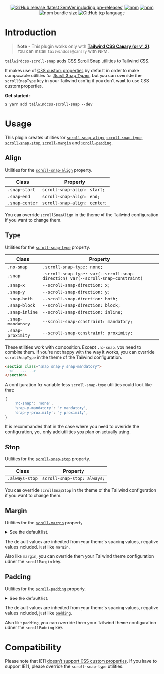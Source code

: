 <p align="center">
  <a href="https://github.com/hawezo/tailwindcss-scroll-snap/releases" target="_blank"><img alt="GitHub release (latest SemVer including pre-releases)" src="https://img.shields.io/github/v/release/hawezo/tailwindcss-scroll-snap?include_prereleases&style=flat-square"></a>
  <a href="https://npmjs.com/package/tailwindcss-scroll-snap" target="_blank"><img alt="npm" src="https://img.shields.io/npm/v/tailwindcss-scroll-snap?style=flat-square"></a>
  <a href="https://npmjs.com/package/tailwindcss-scroll-snap" target="_blank"><img alt="npm" src="https://img.shields.io/npm/dt/tailwindcss-scroll-snap?style=flat-square"></a>
  <img alt="npm bundle size" src="https://img.shields.io/bundlephobia/minzip/tailwindcss-scroll-snap?style=flat-square">
  <img alt="GitHub top language" src="https://img.shields.io/github/languages/top/hawezo/tailwindcss-scroll-snap?style=flat-square">
</p>

# Introduction

> **Note** - This plugin works only with [**Tailwind CSS Canary (or v1.2)**](https://github.com/tailwindcss/tailwindcss/tree/v1.2.0-canary.2). You can install `tailwindcss@canary` with NPM.

`tailwindcss-scroll-snap` adds [CSS Scroll Snap](https://css-tricks.com/practical-css-scroll-snapping/) utilities to Tailwind CSS.

It makes use of [CSS custom properties](https://developer.mozilla.org/en-US/docs/Web/CSS/--*) by default in order to make composable utilities for [Scroll Snap Types](https://developer.mozilla.org/fr/docs/Web/CSS/scroll-snap-type), but you can override the `scrollSnapType` key in your Tailwind config if you don't want to use CSS custom properties.

**Get started:**

```console
$ yarn add tailwindcss-scroll-snap --dev
```

# Usage

This plugin creates utilities for [`scroll-snap-align`](#align), [`scroll-snap-type`](#Type), [`scroll-snap-stop`](#Stop), [`scroll-margin`](#margin) and [`scroll-padding`](#Padding).

## Align

Utilities for the [`scroll-snap-align`](https://developer.mozilla.org/fr/docs/Web/CSS/scroll-snap-align) property.

| Class          | Property                     |
| -------------- | ---------------------------- |
| `.snap-start`  | `scroll-snap-align: start;`  |
| `.snap-end`    | `scroll-snap-align: end;`    |
| `.snap-center` | `scroll-snap-align: center;` |

You can override `scrollSnapAlign` in the theme of the Tailwind configuration if you want to change them.

## Type

Utilities for the [`scroll-snap-type`](https://developer.mozilla.org/fr/docs/Web/CSS/scroll-snap-type) property.

| Class             | Property                                                                        |
| ----------------- | ------------------------------------------------------------------------------- |
| `.no-snap`        | `.scroll-snap-type: none;`                                                      |
| `.snap`           | `.scroll-snap-type: var(--scroll-snap-direction) var(--scroll-snap-constraint)` |
| `.snap-x`         | `--scroll-snap-direction: x;`                                                   |
| `.snap-y`         | `--scroll-snap-direction: y;`                                                   |
| `.snap-both`      | `--scroll-snap-direction: both;`                                                |
| `.snap-block`     | `--scroll-snap-direction: block;`                                               |
| `.snap-inline`    | `--scroll-snap-direction: inline;`                                              |
| `.snap-mandatory` | `--scroll-snap-constraint: mandatory;`                                          |
| `.snap-proximity` | `--scroll-snap-constraint: proximity;`                                          |

These utilities work with composition. Except `.no-snap`, you need to combine them. If you're not happy with the way it works, you can override `scrollSnapType` in the theme of the Tailwind configuration.

```html
<section class="snap snap-y snap-mandatory">
  <!-- ... -->
</section>
``` 

A configuration for variable-less `scroll-snap-type` utilities could look like that: 

```js
{
    'no-snap': 'none',
    'snap-y-mandatory': 'y mandatory',
    'snap-y-proximity': 'y proximity',
}
``` 

It is recommanded that in the case where you need to override the configuration, you only add utilities you plan on actually using.

## Stop

Utilities for the [`scroll-snap-stop`](https://developer.mozilla.org/fr/docs/Web/CSS/scroll-snap-stop) property.

| Class          | Property                    |
| -------------- | --------------------------- |
| `.always-stop` | `scroll-snap-stop: always;` |

You can override `scrollSnapStop` in the theme of the Tailwind configuration if you want to change them.

## Margin

Utilities for the [`scroll-margin`](https://developer.mozilla.org/fr/docs/Web/CSS/scroll-margin) property.

<details>
<summary>See the default list.</summary>
<table>
  <thead>
    <tr>
      <th>Class</th>
      <th>Property</th>
    </tr>
  </thead>
  <tbody>
    <tr>
      <td><code>.snap-m-0</code></td>
      <td><code>scroll-margin: 0;</code></td>
    </tr>
    <tr>
      <td><code>.snap-m-1</code></td>
      <td><code>scroll-margin: 0.25rem;</code></td>
    </tr>
    <tr>
      <td><code>.snap-m-2</code></td>
      <td><code>scroll-margin: 0.5rem;</code></td>
    </tr>
    <tr>
      <td><code>.snap-m-3</code></td>
      <td><code>scroll-margin: 0.75rem;</code></td>
    </tr>
    <tr>
      <td><code>.snap-m-4</code></td>
      <td><code>scroll-margin: 1rem;</code></td>
    </tr>
    <tr>
      <td><code>.snap-m-5</code></td>
      <td><code>scroll-margin: 1.25rem;</code></td>
    </tr>
    <tr>
      <td><code>.snap-m-6</code></td>
      <td><code>scroll-margin: 1.5rem;</code></td>
    </tr>
    <tr>
      <td><code>.snap-m-8</code></td>
      <td><code>scroll-margin: 2rem;</code></td>
    </tr>
    <tr>
      <td><code>.snap-m-10</code></td>
      <td><code>scroll-margin: 2.5rem;</code></td>
    </tr>
    <tr>
      <td><code>.snap-m-12</code></td>
      <td><code>scroll-margin: 3rem;</code></td>
    </tr>
    <tr>
      <td><code>.snap-m-16</code></td>
      <td><code>scroll-margin: 4rem;</code></td>
    </tr>
    <tr>
      <td><code>.snap-m-20</code></td>
      <td><code>scroll-margin: 5rem;</code></td>
    </tr>
    <tr>
      <td><code>.snap-m-24</code></td>
      <td><code>scroll-margin: 6rem;</code></td>
    </tr>
    <tr>
      <td><code>.snap-m-32</code></td>
      <td><code>scroll-margin: 8rem;</code></td>
    </tr>
    <tr>
      <td><code>.snap-m-40</code></td>
      <td><code>scroll-margin: 10rem;</code></td>
    </tr>
    <tr>
      <td><code>.snap-m-48</code></td>
      <td><code>scroll-margin: 12rem;</code></td>
    </tr>
    <tr>
      <td><code>.snap-m-56</code></td>
      <td><code>scroll-margin: 14rem;</code></td>
    </tr>
    <tr>
      <td><code>.snap-m-64</code></td>
      <td><code>scroll-margin: 16rem;</code></td>
    </tr>
    <tr>
      <td><code>.snap-m-auto</code></td>
      <td><code>scroll-margin: auto;</code></td>
    </tr>
    <tr>
      <td><code>.snap-m-px</code></td>
      <td><code>scroll-margin: 1px;</code></td>
    </tr>
    <tr>
      <td><code>.-snap-m-1</code></td>
      <td><code>scroll-margin: -0.25rem;</code></td>
    </tr>
    <tr>
      <td><code>.-snap-m-2</code></td>
      <td><code>scroll-margin: -0.5rem;</code></td>
    </tr>
    <tr>
      <td><code>.-snap-m-3</code></td>
      <td><code>scroll-margin: -0.75rem;</code></td>
    </tr>
    <tr>
      <td><code>.-snap-m-4</code></td>
      <td><code>scroll-margin: -1rem;</code></td>
    </tr>
    <tr>
      <td><code>.-snap-m-5</code></td>
      <td><code>scroll-margin: -1.25rem;</code></td>
    </tr>
    <tr>
      <td><code>.-snap-m-6</code></td>
      <td><code>scroll-margin: -1.5rem;</code></td>
    </tr>
    <tr>
      <td><code>.-snap-m-8</code></td>
      <td><code>scroll-margin: -2rem;</code></td>
    </tr>
    <tr>
      <td><code>.-snap-m-10</code></td>
      <td><code>scroll-margin: -2.5rem;</code></td>
    </tr>
    <tr>
      <td><code>.-snap-m-12</code></td>
      <td><code>scroll-margin: -3rem;</code></td>
    </tr>
    <tr>
      <td><code>.-snap-m-16</code></td>
      <td><code>scroll-margin: -4rem;</code></td>
    </tr>
    <tr>
      <td><code>.-snap-m-20</code></td>
      <td><code>scroll-margin: -5rem;</code></td>
    </tr>
    <tr>
      <td><code>.-snap-m-24</code></td>
      <td><code>scroll-margin: -6rem;</code></td>
    </tr>
    <tr>
      <td><code>.-snap-m-32</code></td>
      <td><code>scroll-margin: -8rem;</code></td>
    </tr>
    <tr>
      <td><code>.-snap-m-40</code></td>
      <td><code>scroll-margin: -10rem;</code></td>
    </tr>
    <tr>
      <td><code>.-snap-m-48</code></td>
      <td><code>scroll-margin: -12rem;</code></td>
    </tr>
    <tr>
      <td><code>.-snap-m-56</code></td>
      <td><code>scroll-margin: -14rem;</code></td>
    </tr>
    <tr>
      <td><code>.-snap-m-64</code></td>
      <td><code>scroll-margin: -16rem;</code></td>
    </tr>
    <tr>
      <td><code>.-snap-m-px</code></td>
      <td><code>scroll-margin: -1px;</code></td>
    </tr>
    <tr>
      <td><code>.snap-my-0</code></td>
      <td><code>scroll-margin-top: 0; scroll-margin-bottom: 0;</code></td>
    </tr>
    <tr>
      <td><code>.snap-mx-0</code></td>
      <td><code>scroll-margin-left: 0; scroll-margin-right: 0;</code></td>
    </tr>
    <tr>
      <td><code>.snap-my-1</code></td>
      <td><code>scroll-margin-top: 0.25rem; scroll-margin-bottom: 0.25rem;</code></td>
    </tr>
    <tr>
      <td><code>.snap-mx-1</code></td>
      <td><code>scroll-margin-left: 0.25rem; scroll-margin-right: 0.25rem;</code></td>
    </tr>
    <tr>
      <td><code>.snap-my-2</code></td>
      <td><code>scroll-margin-top: 0.5rem; scroll-margin-bottom: 0.5rem;</code></td>
    </tr>
    <tr>
      <td><code>.snap-mx-2</code></td>
      <td><code>scroll-margin-left: 0.5rem; scroll-margin-right: 0.5rem;</code></td>
    </tr>
    <tr>
      <td><code>.snap-my-3</code></td>
      <td><code>scroll-margin-top: 0.75rem; scroll-margin-bottom: 0.75rem;</code></td>
    </tr>
    <tr>
      <td><code>.snap-mx-3</code></td>
      <td><code>scroll-margin-left: 0.75rem; scroll-margin-right: 0.75rem;</code></td>
    </tr>
    <tr>
      <td><code>.snap-my-4</code></td>
      <td><code>scroll-margin-top: 1rem; scroll-margin-bottom: 1rem;</code></td>
    </tr>
    <tr>
      <td><code>.snap-mx-4</code></td>
      <td><code>scroll-margin-left: 1rem; scroll-margin-right: 1rem;</code></td>
    </tr>
    <tr>
      <td><code>.snap-my-5</code></td>
      <td><code>scroll-margin-top: 1.25rem; scroll-margin-bottom: 1.25rem;</code></td>
    </tr>
    <tr>
      <td><code>.snap-mx-5</code></td>
      <td><code>scroll-margin-left: 1.25rem; scroll-margin-right: 1.25rem;</code></td>
    </tr>
    <tr>
      <td><code>.snap-my-6</code></td>
      <td><code>scroll-margin-top: 1.5rem; scroll-margin-bottom: 1.5rem;</code></td>
    </tr>
    <tr>
      <td><code>.snap-mx-6</code></td>
      <td><code>scroll-margin-left: 1.5rem; scroll-margin-right: 1.5rem;</code></td>
    </tr>
    <tr>
      <td><code>.snap-my-8</code></td>
      <td><code>scroll-margin-top: 2rem; scroll-margin-bottom: 2rem;</code></td>
    </tr>
    <tr>
      <td><code>.snap-mx-8</code></td>
      <td><code>scroll-margin-left: 2rem; scroll-margin-right: 2rem;</code></td>
    </tr>
    <tr>
      <td><code>.snap-my-10</code></td>
      <td><code>scroll-margin-top: 2.5rem; scroll-margin-bottom: 2.5rem;</code></td>
    </tr>
    <tr>
      <td><code>.snap-mx-10</code></td>
      <td><code>scroll-margin-left: 2.5rem; scroll-margin-right: 2.5rem;</code></td>
    </tr>
    <tr>
      <td><code>.snap-my-12</code></td>
      <td><code>scroll-margin-top: 3rem; scroll-margin-bottom: 3rem;</code></td>
    </tr>
    <tr>
      <td><code>.snap-mx-12</code></td>
      <td><code>scroll-margin-left: 3rem; scroll-margin-right: 3rem;</code></td>
    </tr>
    <tr>
      <td><code>.snap-my-16</code></td>
      <td><code>scroll-margin-top: 4rem; scroll-margin-bottom: 4rem;</code></td>
    </tr>
    <tr>
      <td><code>.snap-mx-16</code></td>
      <td><code>scroll-margin-left: 4rem; scroll-margin-right: 4rem;</code></td>
    </tr>
    <tr>
      <td><code>.snap-my-20</code></td>
      <td><code>scroll-margin-top: 5rem; scroll-margin-bottom: 5rem;</code></td>
    </tr>
    <tr>
      <td><code>.snap-mx-20</code></td>
      <td><code>scroll-margin-left: 5rem; scroll-margin-right: 5rem;</code></td>
    </tr>
    <tr>
      <td><code>.snap-my-24</code></td>
      <td><code>scroll-margin-top: 6rem; scroll-margin-bottom: 6rem;</code></td>
    </tr>
    <tr>
      <td><code>.snap-mx-24</code></td>
      <td><code>scroll-margin-left: 6rem; scroll-margin-right: 6rem;</code></td>
    </tr>
    <tr>
      <td><code>.snap-my-32</code></td>
      <td><code>scroll-margin-top: 8rem; scroll-margin-bottom: 8rem;</code></td>
    </tr>
    <tr>
      <td><code>.snap-mx-32</code></td>
      <td><code>scroll-margin-left: 8rem; scroll-margin-right: 8rem;</code></td>
    </tr>
    <tr>
      <td><code>.snap-my-40</code></td>
      <td><code>scroll-margin-top: 10rem; scroll-margin-bottom: 10rem;</code></td>
    </tr>
    <tr>
      <td><code>.snap-mx-40</code></td>
      <td><code>scroll-margin-left: 10rem; scroll-margin-right: 10rem;</code></td>
    </tr>
    <tr>
      <td><code>.snap-my-48</code></td>
      <td><code>scroll-margin-top: 12rem; scroll-margin-bottom: 12rem;</code></td>
    </tr>
    <tr>
      <td><code>.snap-mx-48</code></td>
      <td><code>scroll-margin-left: 12rem; scroll-margin-right: 12rem;</code></td>
    </tr>
    <tr>
      <td><code>.snap-my-56</code></td>
      <td><code>scroll-margin-top: 14rem; scroll-margin-bottom: 14rem;</code></td>
    </tr>
    <tr>
      <td><code>.snap-mx-56</code></td>
      <td><code>scroll-margin-left: 14rem; scroll-margin-right: 14rem;</code></td>
    </tr>
    <tr>
      <td><code>.snap-my-64</code></td>
      <td><code>scroll-margin-top: 16rem; scroll-margin-bottom: 16rem;</code></td>
    </tr>
    <tr>
      <td><code>.snap-mx-64</code></td>
      <td><code>scroll-margin-left: 16rem; scroll-margin-right: 16rem;</code></td>
    </tr>
    <tr>
      <td><code>.snap-my-auto</code></td>
      <td><code>scroll-margin-top: auto; scroll-margin-bottom: auto;</code></td>
    </tr>
    <tr>
      <td><code>.snap-mx-auto</code></td>
      <td><code>scroll-margin-left: auto; scroll-margin-right: auto;</code></td>
    </tr>
    <tr>
      <td><code>.snap-my-px</code></td>
      <td><code>scroll-margin-top: 1px; scroll-margin-bottom: 1px;</code></td>
    </tr>
    <tr>
      <td><code>.snap-mx-px</code></td>
      <td><code>scroll-margin-left: 1px; scroll-margin-right: 1px;</code></td>
    </tr>
    <tr>
      <td><code>.-snap-my-1</code></td>
      <td><code>scroll-margin-top: -0.25rem; scroll-margin-bottom: -0.25rem;</code></td>
    </tr>
    <tr>
      <td><code>.-snap-mx-1</code></td>
      <td><code>scroll-margin-left: -0.25rem; scroll-margin-right: -0.25rem;</code></td>
    </tr>
    <tr>
      <td><code>.-snap-my-2</code></td>
      <td><code>scroll-margin-top: -0.5rem; scroll-margin-bottom: -0.5rem;</code></td>
    </tr>
    <tr>
      <td><code>.-snap-mx-2</code></td>
      <td><code>scroll-margin-left: -0.5rem; scroll-margin-right: -0.5rem;</code></td>
    </tr>
    <tr>
      <td><code>.-snap-my-3</code></td>
      <td><code>scroll-margin-top: -0.75rem; scroll-margin-bottom: -0.75rem;</code></td>
    </tr>
    <tr>
      <td><code>.-snap-mx-3</code></td>
      <td><code>scroll-margin-left: -0.75rem; scroll-margin-right: -0.75rem;</code></td>
    </tr>
    <tr>
      <td><code>.-snap-my-4</code></td>
      <td><code>scroll-margin-top: -1rem; scroll-margin-bottom: -1rem;</code></td>
    </tr>
    <tr>
      <td><code>.-snap-mx-4</code></td>
      <td><code>scroll-margin-left: -1rem; scroll-margin-right: -1rem;</code></td>
    </tr>
    <tr>
      <td><code>.-snap-my-5</code></td>
      <td><code>scroll-margin-top: -1.25rem; scroll-margin-bottom: -1.25rem;</code></td>
    </tr>
    <tr>
      <td><code>.-snap-mx-5</code></td>
      <td><code>scroll-margin-left: -1.25rem; scroll-margin-right: -1.25rem;</code></td>
    </tr>
    <tr>
      <td><code>.-snap-my-6</code></td>
      <td><code>scroll-margin-top: -1.5rem; scroll-margin-bottom: -1.5rem;</code></td>
    </tr>
    <tr>
      <td><code>.-snap-mx-6</code></td>
      <td><code>scroll-margin-left: -1.5rem; scroll-margin-right: -1.5rem;</code></td>
    </tr>
    <tr>
      <td><code>.-snap-my-8</code></td>
      <td><code>scroll-margin-top: -2rem; scroll-margin-bottom: -2rem;</code></td>
    </tr>
    <tr>
      <td><code>.-snap-mx-8</code></td>
      <td><code>scroll-margin-left: -2rem; scroll-margin-right: -2rem;</code></td>
    </tr>
    <tr>
      <td><code>.-snap-my-10</code></td>
      <td><code>scroll-margin-top: -2.5rem; scroll-margin-bottom: -2.5rem;</code></td>
    </tr>
    <tr>
      <td><code>.-snap-mx-10</code></td>
      <td><code>scroll-margin-left: -2.5rem; scroll-margin-right: -2.5rem;</code></td>
    </tr>
    <tr>
      <td><code>.-snap-my-12</code></td>
      <td><code>scroll-margin-top: -3rem; scroll-margin-bottom: -3rem;</code></td>
    </tr>
    <tr>
      <td><code>.-snap-mx-12</code></td>
      <td><code>scroll-margin-left: -3rem; scroll-margin-right: -3rem;</code></td>
    </tr>
    <tr>
      <td><code>.-snap-my-16</code></td>
      <td><code>scroll-margin-top: -4rem; scroll-margin-bottom: -4rem;</code></td>
    </tr>
    <tr>
      <td><code>.-snap-mx-16</code></td>
      <td><code>scroll-margin-left: -4rem; scroll-margin-right: -4rem;</code></td>
    </tr>
    <tr>
      <td><code>.-snap-my-20</code></td>
      <td><code>scroll-margin-top: -5rem; scroll-margin-bottom: -5rem;</code></td>
    </tr>
    <tr>
      <td><code>.-snap-mx-20</code></td>
      <td><code>scroll-margin-left: -5rem; scroll-margin-right: -5rem;</code></td>
    </tr>
    <tr>
      <td><code>.-snap-my-24</code></td>
      <td><code>scroll-margin-top: -6rem; scroll-margin-bottom: -6rem;</code></td>
    </tr>
    <tr>
      <td><code>.-snap-mx-24</code></td>
      <td><code>scroll-margin-left: -6rem; scroll-margin-right: -6rem;</code></td>
    </tr>
    <tr>
      <td><code>.-snap-my-32</code></td>
      <td><code>scroll-margin-top: -8rem; scroll-margin-bottom: -8rem;</code></td>
    </tr>
    <tr>
      <td><code>.-snap-mx-32</code></td>
      <td><code>scroll-margin-left: -8rem; scroll-margin-right: -8rem;</code></td>
    </tr>
    <tr>
      <td><code>.-snap-my-40</code></td>
      <td><code>scroll-margin-top: -10rem; scroll-margin-bottom: -10rem;</code></td>
    </tr>
    <tr>
      <td><code>.-snap-mx-40</code></td>
      <td><code>scroll-margin-left: -10rem; scroll-margin-right: -10rem;</code></td>
    </tr>
    <tr>
      <td><code>.-snap-my-48</code></td>
      <td><code>scroll-margin-top: -12rem; scroll-margin-bottom: -12rem;</code></td>
    </tr>
    <tr>
      <td><code>.-snap-mx-48</code></td>
      <td><code>scroll-margin-left: -12rem; scroll-margin-right: -12rem;</code></td>
    </tr>
    <tr>
      <td><code>.-snap-my-56</code></td>
      <td><code>scroll-margin-top: -14rem; scroll-margin-bottom: -14rem;</code></td>
    </tr>
    <tr>
      <td><code>.-snap-mx-56</code></td>
      <td><code>scroll-margin-left: -14rem; scroll-margin-right: -14rem;</code></td>
    </tr>
    <tr>
      <td><code>.-snap-my-64</code></td>
      <td><code>scroll-margin-top: -16rem; scroll-margin-bottom: -16rem;</code></td>
    </tr>
    <tr>
      <td><code>.-snap-mx-64</code></td>
      <td><code>scroll-margin-left: -16rem; scroll-margin-right: -16rem;</code></td>
    </tr>
    <tr>
      <td><code>.-snap-my-px</code></td>
      <td><code>scroll-margin-top: -1px; scroll-margin-bottom: -1px;</code></td>
    </tr>
    <tr>
      <td><code>.-snap-mx-px</code></td>
      <td><code>scroll-margin-left: -1px; scroll-margin-right: -1px;</code></td>
    </tr>
    <tr>
      <td><code>.snap-mt-0</code></td>
      <td><code>scroll-margin-top: 0;</code></td>
    </tr>
    <tr>
      <td><code>.snap-mr-0</code></td>
      <td><code>scroll-margin-right: 0;</code></td>
    </tr>
    <tr>
      <td><code>.snap-mb-0</code></td>
      <td><code>scroll-margin-bottom: 0;</code></td>
    </tr>
    <tr>
      <td><code>.snap-ml-0</code></td>
      <td><code>scroll-margin-left: 0;</code></td>
    </tr>
    <tr>
      <td><code>.snap-mt-1</code></td>
      <td><code>scroll-margin-top: 0.25rem;</code></td>
    </tr>
    <tr>
      <td><code>.snap-mr-1</code></td>
      <td><code>scroll-margin-right: 0.25rem;</code></td>
    </tr>
    <tr>
      <td><code>.snap-mb-1</code></td>
      <td><code>scroll-margin-bottom: 0.25rem;</code></td>
    </tr>
    <tr>
      <td><code>.snap-ml-1</code></td>
      <td><code>scroll-margin-left: 0.25rem;</code></td>
    </tr>
    <tr>
      <td><code>.snap-mt-2</code></td>
      <td><code>scroll-margin-top: 0.5rem;</code></td>
    </tr>
    <tr>
      <td><code>.snap-mr-2</code></td>
      <td><code>scroll-margin-right: 0.5rem;</code></td>
    </tr>
    <tr>
      <td><code>.snap-mb-2</code></td>
      <td><code>scroll-margin-bottom: 0.5rem;</code></td>
    </tr>
    <tr>
      <td><code>.snap-ml-2</code></td>
      <td><code>scroll-margin-left: 0.5rem;</code></td>
    </tr>
    <tr>
      <td><code>.snap-mt-3</code></td>
      <td><code>scroll-margin-top: 0.75rem;</code></td>
    </tr>
    <tr>
      <td><code>.snap-mr-3</code></td>
      <td><code>scroll-margin-right: 0.75rem;</code></td>
    </tr>
    <tr>
      <td><code>.snap-mb-3</code></td>
      <td><code>scroll-margin-bottom: 0.75rem;</code></td>
    </tr>
    <tr>
      <td><code>.snap-ml-3</code></td>
      <td><code>scroll-margin-left: 0.75rem;</code></td>
    </tr>
    <tr>
      <td><code>.snap-mt-4</code></td>
      <td><code>scroll-margin-top: 1rem;</code></td>
    </tr>
    <tr>
      <td><code>.snap-mr-4</code></td>
      <td><code>scroll-margin-right: 1rem;</code></td>
    </tr>
    <tr>
      <td><code>.snap-mb-4</code></td>
      <td><code>scroll-margin-bottom: 1rem;</code></td>
    </tr>
    <tr>
      <td><code>.snap-ml-4</code></td>
      <td><code>scroll-margin-left: 1rem;</code></td>
    </tr>
    <tr>
      <td><code>.snap-mt-5</code></td>
      <td><code>scroll-margin-top: 1.25rem;</code></td>
    </tr>
    <tr>
      <td><code>.snap-mr-5</code></td>
      <td><code>scroll-margin-right: 1.25rem;</code></td>
    </tr>
    <tr>
      <td><code>.snap-mb-5</code></td>
      <td><code>scroll-margin-bottom: 1.25rem;</code></td>
    </tr>
    <tr>
      <td><code>.snap-ml-5</code></td>
      <td><code>scroll-margin-left: 1.25rem;</code></td>
    </tr>
    <tr>
      <td><code>.snap-mt-6</code></td>
      <td><code>scroll-margin-top: 1.5rem;</code></td>
    </tr>
    <tr>
      <td><code>.snap-mr-6</code></td>
      <td><code>scroll-margin-right: 1.5rem;</code></td>
    </tr>
    <tr>
      <td><code>.snap-mb-6</code></td>
      <td><code>scroll-margin-bottom: 1.5rem;</code></td>
    </tr>
    <tr>
      <td><code>.snap-ml-6</code></td>
      <td><code>scroll-margin-left: 1.5rem;</code></td>
    </tr>
    <tr>
      <td><code>.snap-mt-8</code></td>
      <td><code>scroll-margin-top: 2rem;</code></td>
    </tr>
    <tr>
      <td><code>.snap-mr-8</code></td>
      <td><code>scroll-margin-right: 2rem;</code></td>
    </tr>
    <tr>
      <td><code>.snap-mb-8</code></td>
      <td><code>scroll-margin-bottom: 2rem;</code></td>
    </tr>
    <tr>
      <td><code>.snap-ml-8</code></td>
      <td><code>scroll-margin-left: 2rem;</code></td>
    </tr>
    <tr>
      <td><code>.snap-mt-10</code></td>
      <td><code>scroll-margin-top: 2.5rem;</code></td>
    </tr>
    <tr>
      <td><code>.snap-mr-10</code></td>
      <td><code>scroll-margin-right: 2.5rem;</code></td>
    </tr>
    <tr>
      <td><code>.snap-mb-10</code></td>
      <td><code>scroll-margin-bottom: 2.5rem;</code></td>
    </tr>
    <tr>
      <td><code>.snap-ml-10</code></td>
      <td><code>scroll-margin-left: 2.5rem;</code></td>
    </tr>
    <tr>
      <td><code>.snap-mt-12</code></td>
      <td><code>scroll-margin-top: 3rem;</code></td>
    </tr>
    <tr>
      <td><code>.snap-mr-12</code></td>
      <td><code>scroll-margin-right: 3rem;</code></td>
    </tr>
    <tr>
      <td><code>.snap-mb-12</code></td>
      <td><code>scroll-margin-bottom: 3rem;</code></td>
    </tr>
    <tr>
      <td><code>.snap-ml-12</code></td>
      <td><code>scroll-margin-left: 3rem;</code></td>
    </tr>
    <tr>
      <td><code>.snap-mt-16</code></td>
      <td><code>scroll-margin-top: 4rem;</code></td>
    </tr>
    <tr>
      <td><code>.snap-mr-16</code></td>
      <td><code>scroll-margin-right: 4rem;</code></td>
    </tr>
    <tr>
      <td><code>.snap-mb-16</code></td>
      <td><code>scroll-margin-bottom: 4rem;</code></td>
    </tr>
    <tr>
      <td><code>.snap-ml-16</code></td>
      <td><code>scroll-margin-left: 4rem;</code></td>
    </tr>
    <tr>
      <td><code>.snap-mt-20</code></td>
      <td><code>scroll-margin-top: 5rem;</code></td>
    </tr>
    <tr>
      <td><code>.snap-mr-20</code></td>
      <td><code>scroll-margin-right: 5rem;</code></td>
    </tr>
    <tr>
      <td><code>.snap-mb-20</code></td>
      <td><code>scroll-margin-bottom: 5rem;</code></td>
    </tr>
    <tr>
      <td><code>.snap-ml-20</code></td>
      <td><code>scroll-margin-left: 5rem;</code></td>
    </tr>
    <tr>
      <td><code>.snap-mt-24</code></td>
      <td><code>scroll-margin-top: 6rem;</code></td>
    </tr>
    <tr>
      <td><code>.snap-mr-24</code></td>
      <td><code>scroll-margin-right: 6rem;</code></td>
    </tr>
    <tr>
      <td><code>.snap-mb-24</code></td>
      <td><code>scroll-margin-bottom: 6rem;</code></td>
    </tr>
    <tr>
      <td><code>.snap-ml-24</code></td>
      <td><code>scroll-margin-left: 6rem;</code></td>
    </tr>
    <tr>
      <td><code>.snap-mt-32</code></td>
      <td><code>scroll-margin-top: 8rem;</code></td>
    </tr>
    <tr>
      <td><code>.snap-mr-32</code></td>
      <td><code>scroll-margin-right: 8rem;</code></td>
    </tr>
    <tr>
      <td><code>.snap-mb-32</code></td>
      <td><code>scroll-margin-bottom: 8rem;</code></td>
    </tr>
    <tr>
      <td><code>.snap-ml-32</code></td>
      <td><code>scroll-margin-left: 8rem;</code></td>
    </tr>
    <tr>
      <td><code>.snap-mt-40</code></td>
      <td><code>scroll-margin-top: 10rem;</code></td>
    </tr>
    <tr>
      <td><code>.snap-mr-40</code></td>
      <td><code>scroll-margin-right: 10rem;</code></td>
    </tr>
    <tr>
      <td><code>.snap-mb-40</code></td>
      <td><code>scroll-margin-bottom: 10rem;</code></td>
    </tr>
    <tr>
      <td><code>.snap-ml-40</code></td>
      <td><code>scroll-margin-left: 10rem;</code></td>
    </tr>
    <tr>
      <td><code>.snap-mt-48</code></td>
      <td><code>scroll-margin-top: 12rem;</code></td>
    </tr>
    <tr>
      <td><code>.snap-mr-48</code></td>
      <td><code>scroll-margin-right: 12rem;</code></td>
    </tr>
    <tr>
      <td><code>.snap-mb-48</code></td>
      <td><code>scroll-margin-bottom: 12rem;</code></td>
    </tr>
    <tr>
      <td><code>.snap-ml-48</code></td>
      <td><code>scroll-margin-left: 12rem;</code></td>
    </tr>
    <tr>
      <td><code>.snap-mt-56</code></td>
      <td><code>scroll-margin-top: 14rem;</code></td>
    </tr>
    <tr>
      <td><code>.snap-mr-56</code></td>
      <td><code>scroll-margin-right: 14rem;</code></td>
    </tr>
    <tr>
      <td><code>.snap-mb-56</code></td>
      <td><code>scroll-margin-bottom: 14rem;</code></td>
    </tr>
    <tr>
      <td><code>.snap-ml-56</code></td>
      <td><code>scroll-margin-left: 14rem;</code></td>
    </tr>
    <tr>
      <td><code>.snap-mt-64</code></td>
      <td><code>scroll-margin-top: 16rem;</code></td>
    </tr>
    <tr>
      <td><code>.snap-mr-64</code></td>
      <td><code>scroll-margin-right: 16rem;</code></td>
    </tr>
    <tr>
      <td><code>.snap-mb-64</code></td>
      <td><code>scroll-margin-bottom: 16rem;</code></td>
    </tr>
    <tr>
      <td><code>.snap-ml-64</code></td>
      <td><code>scroll-margin-left: 16rem;</code></td>
    </tr>
    <tr>
      <td><code>.snap-mt-auto</code></td>
      <td><code>scroll-margin-top: auto;</code></td>
    </tr>
    <tr>
      <td><code>.snap-mr-auto</code></td>
      <td><code>scroll-margin-right: auto;</code></td>
    </tr>
    <tr>
      <td><code>.snap-mb-auto</code></td>
      <td><code>scroll-margin-bottom: auto;</code></td>
    </tr>
    <tr>
      <td><code>.snap-ml-auto</code></td>
      <td><code>scroll-margin-left: auto;</code></td>
    </tr>
    <tr>
      <td><code>.snap-mt-px</code></td>
      <td><code>scroll-margin-top: 1px;</code></td>
    </tr>
    <tr>
      <td><code>.snap-mr-px</code></td>
      <td><code>scroll-margin-right: 1px;</code></td>
    </tr>
    <tr>
      <td><code>.snap-mb-px</code></td>
      <td><code>scroll-margin-bottom: 1px;</code></td>
    </tr>
    <tr>
      <td><code>.snap-ml-px</code></td>
      <td><code>scroll-margin-left: 1px;</code></td>
    </tr>
    <tr>
      <td><code>.-snap-mt-1</code></td>
      <td><code>scroll-margin-top: -0.25rem;</code></td>
    </tr>
    <tr>
      <td><code>.-snap-mr-1</code></td>
      <td><code>scroll-margin-right: -0.25rem;</code></td>
    </tr>
    <tr>
      <td><code>.-snap-mb-1</code></td>
      <td><code>scroll-margin-bottom: -0.25rem;</code></td>
    </tr>
    <tr>
      <td><code>.-snap-ml-1</code></td>
      <td><code>scroll-margin-left: -0.25rem;</code></td>
    </tr>
    <tr>
      <td><code>.-snap-mt-2</code></td>
      <td><code>scroll-margin-top: -0.5rem;</code></td>
    </tr>
    <tr>
      <td><code>.-snap-mr-2</code></td>
      <td><code>scroll-margin-right: -0.5rem;</code></td>
    </tr>
    <tr>
      <td><code>.-snap-mb-2</code></td>
      <td><code>scroll-margin-bottom: -0.5rem;</code></td>
    </tr>
    <tr>
      <td><code>.-snap-ml-2</code></td>
      <td><code>scroll-margin-left: -0.5rem;</code></td>
    </tr>
    <tr>
      <td><code>.-snap-mt-3</code></td>
      <td><code>scroll-margin-top: -0.75rem;</code></td>
    </tr>
    <tr>
      <td><code>.-snap-mr-3</code></td>
      <td><code>scroll-margin-right: -0.75rem;</code></td>
    </tr>
    <tr>
      <td><code>.-snap-mb-3</code></td>
      <td><code>scroll-margin-bottom: -0.75rem;</code></td>
    </tr>
    <tr>
      <td><code>.-snap-ml-3</code></td>
      <td><code>scroll-margin-left: -0.75rem;</code></td>
    </tr>
    <tr>
      <td><code>.-snap-mt-4</code></td>
      <td><code>scroll-margin-top: -1rem;</code></td>
    </tr>
    <tr>
      <td><code>.-snap-mr-4</code></td>
      <td><code>scroll-margin-right: -1rem;</code></td>
    </tr>
    <tr>
      <td><code>.-snap-mb-4</code></td>
      <td><code>scroll-margin-bottom: -1rem;</code></td>
    </tr>
    <tr>
      <td><code>.-snap-ml-4</code></td>
      <td><code>scroll-margin-left: -1rem;</code></td>
    </tr>
    <tr>
      <td><code>.-snap-mt-5</code></td>
      <td><code>scroll-margin-top: -1.25rem;</code></td>
    </tr>
    <tr>
      <td><code>.-snap-mr-5</code></td>
      <td><code>scroll-margin-right: -1.25rem;</code></td>
    </tr>
    <tr>
      <td><code>.-snap-mb-5</code></td>
      <td><code>scroll-margin-bottom: -1.25rem;</code></td>
    </tr>
    <tr>
      <td><code>.-snap-ml-5</code></td>
      <td><code>scroll-margin-left: -1.25rem;</code></td>
    </tr>
    <tr>
      <td><code>.-snap-mt-6</code></td>
      <td><code>scroll-margin-top: -1.5rem;</code></td>
    </tr>
    <tr>
      <td><code>.-snap-mr-6</code></td>
      <td><code>scroll-margin-right: -1.5rem;</code></td>
    </tr>
    <tr>
      <td><code>.-snap-mb-6</code></td>
      <td><code>scroll-margin-bottom: -1.5rem;</code></td>
    </tr>
    <tr>
      <td><code>.-snap-ml-6</code></td>
      <td><code>scroll-margin-left: -1.5rem;</code></td>
    </tr>
    <tr>
      <td><code>.-snap-mt-8</code></td>
      <td><code>scroll-margin-top: -2rem;</code></td>
    </tr>
    <tr>
      <td><code>.-snap-mr-8</code></td>
      <td><code>scroll-margin-right: -2rem;</code></td>
    </tr>
    <tr>
      <td><code>.-snap-mb-8</code></td>
      <td><code>scroll-margin-bottom: -2rem;</code></td>
    </tr>
    <tr>
      <td><code>.-snap-ml-8</code></td>
      <td><code>scroll-margin-left: -2rem;</code></td>
    </tr>
    <tr>
      <td><code>.-snap-mt-10</code></td>
      <td><code>scroll-margin-top: -2.5rem;</code></td>
    </tr>
    <tr>
      <td><code>.-snap-mr-10</code></td>
      <td><code>scroll-margin-right: -2.5rem;</code></td>
    </tr>
    <tr>
      <td><code>.-snap-mb-10</code></td>
      <td><code>scroll-margin-bottom: -2.5rem;</code></td>
    </tr>
    <tr>
      <td><code>.-snap-ml-10</code></td>
      <td><code>scroll-margin-left: -2.5rem;</code></td>
    </tr>
    <tr>
      <td><code>.-snap-mt-12</code></td>
      <td><code>scroll-margin-top: -3rem;</code></td>
    </tr>
    <tr>
      <td><code>.-snap-mr-12</code></td>
      <td><code>scroll-margin-right: -3rem;</code></td>
    </tr>
    <tr>
      <td><code>.-snap-mb-12</code></td>
      <td><code>scroll-margin-bottom: -3rem;</code></td>
    </tr>
    <tr>
      <td><code>.-snap-ml-12</code></td>
      <td><code>scroll-margin-left: -3rem;</code></td>
    </tr>
    <tr>
      <td><code>.-snap-mt-16</code></td>
      <td><code>scroll-margin-top: -4rem;</code></td>
    </tr>
    <tr>
      <td><code>.-snap-mr-16</code></td>
      <td><code>scroll-margin-right: -4rem;</code></td>
    </tr>
    <tr>
      <td><code>.-snap-mb-16</code></td>
      <td><code>scroll-margin-bottom: -4rem;</code></td>
    </tr>
    <tr>
      <td><code>.-snap-ml-16</code></td>
      <td><code>scroll-margin-left: -4rem;</code></td>
    </tr>
    <tr>
      <td><code>.-snap-mt-20</code></td>
      <td><code>scroll-margin-top: -5rem;</code></td>
    </tr>
    <tr>
      <td><code>.-snap-mr-20</code></td>
      <td><code>scroll-margin-right: -5rem;</code></td>
    </tr>
    <tr>
      <td><code>.-snap-mb-20</code></td>
      <td><code>scroll-margin-bottom: -5rem;</code></td>
    </tr>
    <tr>
      <td><code>.-snap-ml-20</code></td>
      <td><code>scroll-margin-left: -5rem;</code></td>
    </tr>
    <tr>
      <td><code>.-snap-mt-24</code></td>
      <td><code>scroll-margin-top: -6rem;</code></td>
    </tr>
    <tr>
      <td><code>.-snap-mr-24</code></td>
      <td><code>scroll-margin-right: -6rem;</code></td>
    </tr>
    <tr>
      <td><code>.-snap-mb-24</code></td>
      <td><code>scroll-margin-bottom: -6rem;</code></td>
    </tr>
    <tr>
      <td><code>.-snap-ml-24</code></td>
      <td><code>scroll-margin-left: -6rem;</code></td>
    </tr>
    <tr>
      <td><code>.-snap-mt-32</code></td>
      <td><code>scroll-margin-top: -8rem;</code></td>
    </tr>
    <tr>
      <td><code>.-snap-mr-32</code></td>
      <td><code>scroll-margin-right: -8rem;</code></td>
    </tr>
    <tr>
      <td><code>.-snap-mb-32</code></td>
      <td><code>scroll-margin-bottom: -8rem;</code></td>
    </tr>
    <tr>
      <td><code>.-snap-ml-32</code></td>
      <td><code>scroll-margin-left: -8rem;</code></td>
    </tr>
    <tr>
      <td><code>.-snap-mt-40</code></td>
      <td><code>scroll-margin-top: -10rem;</code></td>
    </tr>
    <tr>
      <td><code>.-snap-mr-40</code></td>
      <td><code>scroll-margin-right: -10rem;</code></td>
    </tr>
    <tr>
      <td><code>.-snap-mb-40</code></td>
      <td><code>scroll-margin-bottom: -10rem;</code></td>
    </tr>
    <tr>
      <td><code>.-snap-ml-40</code></td>
      <td><code>scroll-margin-left: -10rem;</code></td>
    </tr>
    <tr>
      <td><code>.-snap-mt-48</code></td>
      <td><code>scroll-margin-top: -12rem;</code></td>
    </tr>
    <tr>
      <td><code>.-snap-mr-48</code></td>
      <td><code>scroll-margin-right: -12rem;</code></td>
    </tr>
    <tr>
      <td><code>.-snap-mb-48</code></td>
      <td><code>scroll-margin-bottom: -12rem;</code></td>
    </tr>
    <tr>
      <td><code>.-snap-ml-48</code></td>
      <td><code>scroll-margin-left: -12rem;</code></td>
    </tr>
    <tr>
      <td><code>.-snap-mt-56</code></td>
      <td><code>scroll-margin-top: -14rem;</code></td>
    </tr>
    <tr>
      <td><code>.-snap-mr-56</code></td>
      <td><code>scroll-margin-right: -14rem;</code></td>
    </tr>
    <tr>
      <td><code>.-snap-mb-56</code></td>
      <td><code>scroll-margin-bottom: -14rem;</code></td>
    </tr>
    <tr>
      <td><code>.-snap-ml-56</code></td>
      <td><code>scroll-margin-left: -14rem;</code></td>
    </tr>
    <tr>
      <td><code>.-snap-mt-64</code></td>
      <td><code>scroll-margin-top: -16rem;</code></td>
    </tr>
    <tr>
      <td><code>.-snap-mr-64</code></td>
      <td><code>scroll-margin-right: -16rem;</code></td>
    </tr>
    <tr>
      <td><code>.-snap-mb-64</code></td>
      <td><code>scroll-margin-bottom: -16rem;</code></td>
    </tr>
    <tr>
      <td><code>.-snap-ml-64</code></td>
      <td><code>scroll-margin-left: -16rem;</code></td>
    </tr>
    <tr>
      <td><code>.-snap-mt-px</code></td>
      <td><code>scroll-margin-top: -1px;</code></td>
    </tr>
    <tr>
      <td><code>.-snap-mr-px</code></td>
      <td><code>scroll-margin-right: -1px;</code></td>
    </tr>
    <tr>
      <td><code>.-snap-mb-px</code></td>
      <td><code>scroll-margin-bottom: -1px;</code></td>
    </tr>
    <tr>
      <td><code>.-snap-ml-px</code></td>
      <td><code>scroll-margin-left: -1px ;</code></td>
    </tr>
  </tbody>
</table>
</details>

The default values are inherited from your theme's spacing values, negative values included, just like [`margin`](https://tailwindcss.com/docs/margin).

Also like `margin`, you can override them your Tailwind theme configuration udner the `scrollMargin` key.

## Padding

Utilities for the [`scroll-padding`](https://developer.mozilla.org/fr/docs/Web/CSS/scroll-padding) property.

<details>
<summary>See the default list.</summary>
<table>
  <thead>
    <tr>
      <th>Class</th>
      <th>Property</th>
    </tr>
  </thead>
  <tbody>
    <tr>
      <td><code>.snap-p-0</code></td>
      <td><code>scroll-padding: 0;</code></td>
    </tr>
    <tr>
      <td><code>.snap-p-1</code></td>
      <td><code>scroll-padding: 0.25rem;</code></td>
    </tr>
    <tr>
      <td><code>.snap-p-2</code></td>
      <td><code>scroll-padding: 0.5rem;</code></td>
    </tr>
    <tr>
      <td><code>.snap-p-3</code></td>
      <td><code>scroll-padding: 0.75rem;</code></td>
    </tr>
    <tr>
      <td><code>.snap-p-4</code></td>
      <td><code>scroll-padding: 1rem;</code></td>
    </tr>
    <tr>
      <td><code>.snap-p-5</code></td>
      <td><code>scroll-padding: 1.25rem;</code></td>
    </tr>
    <tr>
      <td><code>.snap-p-6</code></td>
      <td><code>scroll-padding: 1.5rem;</code></td>
    </tr>
    <tr>
      <td><code>.snap-p-8</code></td>
      <td><code>scroll-padding: 2rem;</code></td>
    </tr>
    <tr>
      <td><code>.snap-p-10</code></td>
      <td><code>scroll-padding: 2.5rem;</code></td>
    </tr>
    <tr>
      <td><code>.snap-p-12</code></td>
      <td><code>scroll-padding: 3rem;</code></td>
    </tr>
    <tr>
      <td><code>.snap-p-16</code></td>
      <td><code>scroll-padding: 4rem;</code></td>
    </tr>
    <tr>
      <td><code>.snap-p-20</code></td>
      <td><code>scroll-padding: 5rem;</code></td>
    </tr>
    <tr>
      <td><code>.snap-p-24</code></td>
      <td><code>scroll-padding: 6rem;</code></td>
    </tr>
    <tr>
      <td><code>.snap-p-32</code></td>
      <td><code>scroll-padding: 8rem;</code></td>
    </tr>
    <tr>
      <td><code>.snap-p-40</code></td>
      <td><code>scroll-padding: 10rem;</code></td>
    </tr>
    <tr>
      <td><code>.snap-p-48</code></td>
      <td><code>scroll-padding: 12rem;</code></td>
    </tr>
    <tr>
      <td><code>.snap-p-56</code></td>
      <td><code>scroll-padding: 14rem;</code></td>
    </tr>
    <tr>
      <td><code>.snap-p-64</code></td>
      <td><code>scroll-padding: 16rem;</code></td>
    </tr>
    <tr>
      <td><code>.snap-p-px</code></td>
      <td><code>scroll-padding: 1px;</code></td>
    </tr>
    <tr>
      <td><code>.snap-py-0</code></td>
      <td><code>scroll-padding-top: 0; scroll-padding-bottom: 0;</code></td>
    </tr>
    <tr>
      <td><code>.snap-px-0</code></td>
      <td><code>scroll-padding-left: 0; scroll-padding-right: 0;</code></td>
    </tr>
    <tr>
      <td><code>.snap-py-1</code></td>
      <td><code>scroll-padding-top: 0.25rem; scroll-padding-bottom: 0.25rem;</code></td>
    </tr>
    <tr>
      <td><code>.snap-px-1</code></td>
      <td><code>scroll-padding-left: 0.25rem; scroll-padding-right: 0.25rem;</code></td>
    </tr>
    <tr>
      <td><code>.snap-py-2</code></td>
      <td><code>scroll-padding-top: 0.5rem; scroll-padding-bottom: 0.5rem;</code></td>
    </tr>
    <tr>
      <td><code>.snap-px-2</code></td>
      <td><code>scroll-padding-left: 0.5rem; scroll-padding-right: 0.5rem;</code></td>
    </tr>
    <tr>
      <td><code>.snap-py-3</code></td>
      <td><code>scroll-padding-top: 0.75rem; scroll-padding-bottom: 0.75rem;</code></td>
    </tr>
    <tr>
      <td><code>.snap-px-3</code></td>
      <td><code>scroll-padding-left: 0.75rem; scroll-padding-right: 0.75rem;</code></td>
    </tr>
    <tr>
      <td><code>.snap-py-4</code></td>
      <td><code>scroll-padding-top: 1rem; scroll-padding-bottom: 1rem;</code></td>
    </tr>
    <tr>
      <td><code>.snap-px-4</code></td>
      <td><code>scroll-padding-left: 1rem; scroll-padding-right: 1rem;</code></td>
    </tr>
    <tr>
      <td><code>.snap-py-5</code></td>
      <td><code>scroll-padding-top: 1.25rem; scroll-padding-bottom: 1.25rem;</code></td>
    </tr>
    <tr>
      <td><code>.snap-px-5</code></td>
      <td><code>scroll-padding-left: 1.25rem; scroll-padding-right: 1.25rem;</code></td>
    </tr>
    <tr>
      <td><code>.snap-py-6</code></td>
      <td><code>scroll-padding-top: 1.5rem; scroll-padding-bottom: 1.5rem;</code></td>
    </tr>
    <tr>
      <td><code>.snap-px-6</code></td>
      <td><code>scroll-padding-left: 1.5rem; scroll-padding-right: 1.5rem;</code></td>
    </tr>
    <tr>
      <td><code>.snap-py-8</code></td>
      <td><code>scroll-padding-top: 2rem; scroll-padding-bottom: 2rem;</code></td>
    </tr>
    <tr>
      <td><code>.snap-px-8</code></td>
      <td><code>scroll-padding-left: 2rem; scroll-padding-right: 2rem;</code></td>
    </tr>
    <tr>
      <td><code>.snap-py-10</code></td>
      <td><code>scroll-padding-top: 2.5rem; scroll-padding-bottom: 2.5rem;</code></td>
    </tr>
    <tr>
      <td><code>.snap-px-10</code></td>
      <td><code>scroll-padding-left: 2.5rem; scroll-padding-right: 2.5rem;</code></td>
    </tr>
    <tr>
      <td><code>.snap-py-12</code></td>
      <td><code>scroll-padding-top: 3rem; scroll-padding-bottom: 3rem;</code></td>
    </tr>
    <tr>
      <td><code>.snap-px-12</code></td>
      <td><code>scroll-padding-left: 3rem; scroll-padding-right: 3rem;</code></td>
    </tr>
    <tr>
      <td><code>.snap-py-16</code></td>
      <td><code>scroll-padding-top: 4rem; scroll-padding-bottom: 4rem;</code></td>
    </tr>
    <tr>
      <td><code>.snap-px-16</code></td>
      <td><code>scroll-padding-left: 4rem; scroll-padding-right: 4rem;</code></td>
    </tr>
    <tr>
      <td><code>.snap-py-20</code></td>
      <td><code>scroll-padding-top: 5rem; scroll-padding-bottom: 5rem;</code></td>
    </tr>
    <tr>
      <td><code>.snap-px-20</code></td>
      <td><code>scroll-padding-left: 5rem; scroll-padding-right: 5rem;</code></td>
    </tr>
    <tr>
      <td><code>.snap-py-24</code></td>
      <td><code>scroll-padding-top: 6rem; scroll-padding-bottom: 6rem;</code></td>
    </tr>
    <tr>
      <td><code>.snap-px-24</code></td>
      <td><code>scroll-padding-left: 6rem; scroll-padding-right: 6rem;</code></td>
    </tr>
    <tr>
      <td><code>.snap-py-32</code></td>
      <td><code>scroll-padding-top: 8rem; scroll-padding-bottom: 8rem;</code></td>
    </tr>
    <tr>
      <td><code>.snap-px-32</code></td>
      <td><code>scroll-padding-left: 8rem; scroll-padding-right: 8rem;</code></td>
    </tr>
    <tr>
      <td><code>.snap-py-40</code></td>
      <td><code>scroll-padding-top: 10rem; scroll-padding-bottom: 10rem;</code></td>
    </tr>
    <tr>
      <td><code>.snap-px-40</code></td>
      <td><code>scroll-padding-left: 10rem; scroll-padding-right: 10rem;</code></td>
    </tr>
    <tr>
      <td><code>.snap-py-48</code></td>
      <td><code>scroll-padding-top: 12rem; scroll-padding-bottom: 12rem;</code></td>
    </tr>
    <tr>
      <td><code>.snap-px-48</code></td>
      <td><code>scroll-padding-left: 12rem; scroll-padding-right: 12rem;</code></td>
    </tr>
    <tr>
      <td><code>.snap-py-56</code></td>
      <td><code>scroll-padding-top: 14rem; scroll-padding-bottom: 14rem;</code></td>
    </tr>
    <tr>
      <td><code>.snap-px-56</code></td>
      <td><code>scroll-padding-left: 14rem; scroll-padding-right: 14rem;</code></td>
    </tr>
    <tr>
      <td><code>.snap-py-64</code></td>
      <td><code>scroll-padding-top: 16rem; scroll-padding-bottom: 16rem;</code></td>
    </tr>
    <tr>
      <td><code>.snap-px-64</code></td>
      <td><code>scroll-padding-left: 16rem; scroll-padding-right: 16rem;</code></td>
    </tr>
    <tr>
      <td><code>.snap-py-px</code></td>
      <td><code>scroll-padding-top: 1px; scroll-padding-bottom: 1px;</code></td>
    </tr>
    <tr>
      <td><code>.snap-px-px</code></td>
      <td><code>scroll-padding-left: 1px; scroll-padding-right: 1px;</code></td>
    </tr>
    <tr>
      <td><code>.snap-pt-0</code></td>
      <td><code>scroll-padding-top: 0;</code></td>
    </tr>
    <tr>
      <td><code>.snap-pr-0</code></td>
      <td><code>scroll-padding-right: 0;</code></td>
    </tr>
    <tr>
      <td><code>.snap-pb-0</code></td>
      <td><code>scroll-padding-bottom: 0;</code></td>
    </tr>
    <tr>
      <td><code>.snap-pl-0</code></td>
      <td><code>scroll-padding-left: 0;</code></td>
    </tr>
    <tr>
      <td><code>.snap-pt-1</code></td>
      <td><code>scroll-padding-top: 0.25rem;</code></td>
    </tr>
    <tr>
      <td><code>.snap-pr-1</code></td>
      <td><code>scroll-padding-right: 0.25rem;</code></td>
    </tr>
    <tr>
      <td><code>.snap-pb-1</code></td>
      <td><code>scroll-padding-bottom: 0.25rem;</code></td>
    </tr>
    <tr>
      <td><code>.snap-pl-1</code></td>
      <td><code>scroll-padding-left: 0.25rem;</code></td>
    </tr>
    <tr>
      <td><code>.snap-pt-2</code></td>
      <td><code>scroll-padding-top: 0.5rem;</code></td>
    </tr>
    <tr>
      <td><code>.snap-pr-2</code></td>
      <td><code>scroll-padding-right: 0.5rem;</code></td>
    </tr>
    <tr>
      <td><code>.snap-pb-2</code></td>
      <td><code>scroll-padding-bottom: 0.5rem;</code></td>
    </tr>
    <tr>
      <td><code>.snap-pl-2</code></td>
      <td><code>scroll-padding-left: 0.5rem;</code></td>
    </tr>
    <tr>
      <td><code>.snap-pt-3</code></td>
      <td><code>scroll-padding-top: 0.75rem;</code></td>
    </tr>
    <tr>
      <td><code>.snap-pr-3</code></td>
      <td><code>scroll-padding-right: 0.75rem;</code></td>
    </tr>
    <tr>
      <td><code>.snap-pb-3</code></td>
      <td><code>scroll-padding-bottom: 0.75rem;</code></td>
    </tr>
    <tr>
      <td><code>.snap-pl-3</code></td>
      <td><code>scroll-padding-left: 0.75rem;</code></td>
    </tr>
    <tr>
      <td><code>.snap-pt-4</code></td>
      <td><code>scroll-padding-top: 1rem;</code></td>
    </tr>
    <tr>
      <td><code>.snap-pr-4</code></td>
      <td><code>scroll-padding-right: 1rem;</code></td>
    </tr>
    <tr>
      <td><code>.snap-pb-4</code></td>
      <td><code>scroll-padding-bottom: 1rem;</code></td>
    </tr>
    <tr>
      <td><code>.snap-pl-4</code></td>
      <td><code>scroll-padding-left: 1rem;</code></td>
    </tr>
    <tr>
      <td><code>.snap-pt-5</code></td>
      <td><code>scroll-padding-top: 1.25rem;</code></td>
    </tr>
    <tr>
      <td><code>.snap-pr-5</code></td>
      <td><code>scroll-padding-right: 1.25rem;</code></td>
    </tr>
    <tr>
      <td><code>.snap-pb-5</code></td>
      <td><code>scroll-padding-bottom: 1.25rem;</code></td>
    </tr>
    <tr>
      <td><code>.snap-pl-5</code></td>
      <td><code>scroll-padding-left: 1.25rem;</code></td>
    </tr>
    <tr>
      <td><code>.snap-pt-6</code></td>
      <td><code>scroll-padding-top: 1.5rem;</code></td>
    </tr>
    <tr>
      <td><code>.snap-pr-6</code></td>
      <td><code>scroll-padding-right: 1.5rem;</code></td>
    </tr>
    <tr>
      <td><code>.snap-pb-6</code></td>
      <td><code>scroll-padding-bottom: 1.5rem;</code></td>
    </tr>
    <tr>
      <td><code>.snap-pl-6</code></td>
      <td><code>scroll-padding-left: 1.5rem;</code></td>
    </tr>
    <tr>
      <td><code>.snap-pt-8</code></td>
      <td><code>scroll-padding-top: 2rem;</code></td>
    </tr>
    <tr>
      <td><code>.snap-pr-8</code></td>
      <td><code>scroll-padding-right: 2rem;</code></td>
    </tr>
    <tr>
      <td><code>.snap-pb-8</code></td>
      <td><code>scroll-padding-bottom: 2rem;</code></td>
    </tr>
    <tr>
      <td><code>.snap-pl-8</code></td>
      <td><code>scroll-padding-left: 2rem;</code></td>
    </tr>
    <tr>
      <td><code>.snap-pt-10</code></td>
      <td><code>scroll-padding-top: 2.5rem;</code></td>
    </tr>
    <tr>
      <td><code>.snap-pr-10</code></td>
      <td><code>scroll-padding-right: 2.5rem;</code></td>
    </tr>
    <tr>
      <td><code>.snap-pb-10</code></td>
      <td><code>scroll-padding-bottom: 2.5rem;</code></td>
    </tr>
    <tr>
      <td><code>.snap-pl-10</code></td>
      <td><code>scroll-padding-left: 2.5rem;</code></td>
    </tr>
    <tr>
      <td><code>.snap-pt-12</code></td>
      <td><code>scroll-padding-top: 3rem;</code></td>
    </tr>
    <tr>
      <td><code>.snap-pr-12</code></td>
      <td><code>scroll-padding-right: 3rem;</code></td>
    </tr>
    <tr>
      <td><code>.snap-pb-12</code></td>
      <td><code>scroll-padding-bottom: 3rem;</code></td>
    </tr>
    <tr>
      <td><code>.snap-pl-12</code></td>
      <td><code>scroll-padding-left: 3rem;</code></td>
    </tr>
    <tr>
      <td><code>.snap-pt-16</code></td>
      <td><code>scroll-padding-top: 4rem;</code></td>
    </tr>
    <tr>
      <td><code>.snap-pr-16</code></td>
      <td><code>scroll-padding-right: 4rem;</code></td>
    </tr>
    <tr>
      <td><code>.snap-pb-16</code></td>
      <td><code>scroll-padding-bottom: 4rem;</code></td>
    </tr>
    <tr>
      <td><code>.snap-pl-16</code></td>
      <td><code>scroll-padding-left: 4rem;</code></td>
    </tr>
    <tr>
      <td><code>.snap-pt-20</code></td>
      <td><code>scroll-padding-top: 5rem;</code></td>
    </tr>
    <tr>
      <td><code>.snap-pr-20</code></td>
      <td><code>scroll-padding-right: 5rem;</code></td>
    </tr>
    <tr>
      <td><code>.snap-pb-20</code></td>
      <td><code>scroll-padding-bottom: 5rem;</code></td>
    </tr>
    <tr>
      <td><code>.snap-pl-20</code></td>
      <td><code>scroll-padding-left: 5rem;</code></td>
    </tr>
    <tr>
      <td><code>.snap-pt-24</code></td>
      <td><code>scroll-padding-top: 6rem;</code></td>
    </tr>
    <tr>
      <td><code>.snap-pr-24</code></td>
      <td><code>scroll-padding-right: 6rem;</code></td>
    </tr>
    <tr>
      <td><code>.snap-pb-24</code></td>
      <td><code>scroll-padding-bottom: 6rem;</code></td>
    </tr>
    <tr>
      <td><code>.snap-pl-24</code></td>
      <td><code>scroll-padding-left: 6rem;</code></td>
    </tr>
    <tr>
      <td><code>.snap-pt-32</code></td>
      <td><code>scroll-padding-top: 8rem;</code></td>
    </tr>
    <tr>
      <td><code>.snap-pr-32</code></td>
      <td><code>scroll-padding-right: 8rem;</code></td>
    </tr>
    <tr>
      <td><code>.snap-pb-32</code></td>
      <td><code>scroll-padding-bottom: 8rem;</code></td>
    </tr>
    <tr>
      <td><code>.snap-pl-32</code></td>
      <td><code>scroll-padding-left: 8rem;</code></td>
    </tr>
    <tr>
      <td><code>.snap-pt-40</code></td>
      <td><code>scroll-padding-top: 10rem;</code></td>
    </tr>
    <tr>
      <td><code>.snap-pr-40</code></td>
      <td><code>scroll-padding-right: 10rem;</code></td>
    </tr>
    <tr>
      <td><code>.snap-pb-40</code></td>
      <td><code>scroll-padding-bottom: 10rem;</code></td>
    </tr>
    <tr>
      <td><code>.snap-pl-40</code></td>
      <td><code>scroll-padding-left: 10rem;</code></td>
    </tr>
    <tr>
      <td><code>.snap-pt-48</code></td>
      <td><code>scroll-padding-top: 12rem;</code></td>
    </tr>
    <tr>
      <td><code>.snap-pr-48</code></td>
      <td><code>scroll-padding-right: 12rem;</code></td>
    </tr>
    <tr>
      <td><code>.snap-pb-48</code></td>
      <td><code>scroll-padding-bottom: 12rem;</code></td>
    </tr>
    <tr>
      <td><code>.snap-pl-48</code></td>
      <td><code>scroll-padding-left: 12rem;</code></td>
    </tr>
    <tr>
      <td><code>.snap-pt-56</code></td>
      <td><code>scroll-padding-top: 14rem;</code></td>
    </tr>
    <tr>
      <td><code>.snap-pr-56</code></td>
      <td><code>scroll-padding-right: 14rem;</code></td>
    </tr>
    <tr>
      <td><code>.snap-pb-56</code></td>
      <td><code>scroll-padding-bottom: 14rem;</code></td>
    </tr>
    <tr>
      <td><code>.snap-pl-56</code></td>
      <td><code>scroll-padding-left: 14rem;</code></td>
    </tr>
    <tr>
      <td><code>.snap-pt-64</code></td>
      <td><code>scroll-padding-top: 16rem;</code></td>
    </tr>
    <tr>
      <td><code>.snap-pr-64</code></td>
      <td><code>scroll-padding-right: 16rem;</code></td>
    </tr>
    <tr>
      <td><code>.snap-pb-64</code></td>
      <td><code>scroll-padding-bottom: 16rem;</code></td>
    </tr>
    <tr>
      <td><code>.snap-pl-64</code></td>
      <td><code>scroll-padding-left: 16rem;</code></td>
    </tr>
    <tr>
      <td><code>.snap-pt-px</code></td>
      <td><code>scroll-padding-top: 1px;</code></td>
    </tr>
    <tr>
      <td><code>.snap-pr-px</code></td>
      <td><code>scroll-padding-right: 1px;</code></td>
    </tr>
    <tr>
      <td><code>.snap-pb-px</code></td>
      <td><code>scroll-padding-bottom: 1px;</code></td>
    </tr>
    <tr>
      <td><code>.snap-pl-px</code></td>
      <td><code>scroll-padding-left: 1px ;</code></td>
    </tr>
  </tbody>
</table>

</details>

The default values are inherited from your theme's spacing values, negative values included, just like [`padding`](https://tailwindcss.com/docs/padding).

Also like `padding`, you can override them your Tailwind theme configuration udner the `scrollPadding` key.

# Compatibility

Please note that IE11 [doesn't support CSS custom properties](https://caniuse.com/#feat=css-variables). If you have to support IE11, please override the `scroll-snap-type` utilities.
